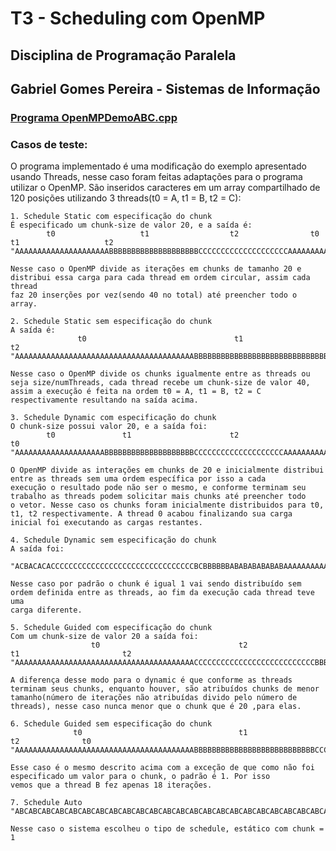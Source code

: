 # T3 - Scheduling com OpenMP
## Disciplina de Programação Paralela
## Gabriel Gomes Pereira - Sistemas de Informação 
### [Programa OpenMPDemoABC.cpp](https://github.com/elc139/t3-ggpereira/blob/master/OpenMPDemoABC.cpp)

### Casos de teste:
O programa implementado é uma modificação do exemplo apresentado usando Threads, nesse caso foram feitas adaptações para o programa
utilizar o OpenMP. São inseridos caracteres em um array compartilhado de 120 posições utilizando 3 threads(t0 = A, t1 = B, t2 = C):

  	1. Schedule Static com especificação do chunk
    É especificado um chunk-size de valor 20, e a saída é: 
            t0                   t1                  t2                t0                  t1                   t2                
    "AAAAAAAAAAAAAAAAAAAAABBBBBBBBBBBBBBBBBBBBCCCCCCCCCCCCCCCCCCCCAAAAAAAAAAAAAAAAAAAABBBBBBBBBBBBBBBBBBBBCCCCCCCCCCCCCCCCCCCC"
    
    Nesse caso o OpenMP divide as iterações em chunks de tamanho 20 e distribui essa carga para cada thread em ordem circular, assim cada thread
    faz 20 inserções por vez(sendo 40 no total) até preencher todo o array.
    
    2. Schedule Static sem especificação do chunk
    A saída é:
                   t0                                 t1                                      t2
    "AAAAAAAAAAAAAAAAAAAAAAAAAAAAAAAAAAAAAAAABBBBBBBBBBBBBBBBBBBBBBBBBBBBBBBBBBBBBBBBCCCCCCCCCCCCCCCCCCCCCCCCCCCCCCCCCCCCCCCC"
    
    Nesse caso o OpenMP divide os chunks igualmente entre as threads ou seja size/numThreads, cada thread recebe um chunk-size de valor 40,
    assim a execução é feita na ordem t0 = A, t1 = B, t2 = C respectivamente resultando na saída acima.
    
    3. Schedule Dynamic com especificação do chunk
    O chunk-size possui valor 20, e a saída foi:
            t0               t1                      t2                                 t0
    "AAAAAAAAAAAAAAAAAAAABBBBBBBBBBBBBBBBBBBBCCCCCCCCCCCCCCCCCCCCAAAAAAAAAAAAAAAAAAAAAAAAAAAAAAAAAAAAAAAAAAAAAAAAAAAAAAAAAAAA"
    
    O OpenMP divide as interações em chunks de 20 e inicialmente distribui entre as threads sem uma ordem específica por isso a cada
    execução o resultado pode não ser o mesmo, e conforme terminam seu trabalho as threads podem solicitar mais chunks até preencher todo
    o vetor. Nesse caso os chunks foram inicialmente distribuidos para t0, t1, t2 respectivamente. A thread 0 acabou finalizando sua carga
    inicial foi executando as cargas restantes.
    
    4. Schedule Dynamic sem especificação do chunk 
    A saída foi:
    
    "ACBACACACCCCCCCCCCCCCCCCCCCCCCCCCCCCCCCCBCBBBBBBABABABABABABAAAAAAAAAAAAAAAAAAAAAAAAAAAAAAACACACACCCCCCCCCCCCCCCCCCCCCCC"
    
    Nesse caso por padrão o chunk é igual 1 vai sendo distribuído sem ordem definida entre as threads, ao fim da execução cada thread teve uma
    carga diferente.
    
    5. Schedule Guided com especificação do chunk
    Com um chunk-size de valor 20 a saída foi:
                      t0                               t2                        t1                       t2
    "AAAAAAAAAAAAAAAAAAAAAAAAAAAAAAAAAAAAAAAACCCCCCCCCCCCCCCCCCCCCCCCCCCBBBBBBBBBBBBBBBBBBBBCCCCCCCCCCCCCCCCCCCCCCCCCCCCCCCCC"
    
    A diferença desse modo para o dynamic é que conforme as threads terminam seus chunks, enquanto houver, são atribuídos chunks de menor
    tamanho(número de iterações não atribuídas divido pelo número de threads), nesse caso nunca menor que o chunk que é 20 ,para elas.
    
    6. Schedule Guided sem especificação do chunk 
                  t0                                   t1                    t2              t0
    "AAAAAAAAAAAAAAAAAAAAAAAAAAAAAAAAAAAAAAAABBBBBBBBBBBBBBBBBBBBBBBBBBBCCCCCCCCCCCCCCCCCCAAAAAAAAAAAAAAAAAAAAAAAAAAAAAAAAAAA"
    
    Esse caso é o mesmo descrito acima com a exceção de que como não foi especificado um valor para o chunk, o padrão é 1. Por isso         vemos que a thread B fez apenas 18 iterações.
    
    7. Schedule Auto 
    "ABCABCABCABCABCABCABCABCABCABCABCABCABCABCABCABCABCABCABCABCABCABCABCABCABCABCABCABCABCABCABCABCABCABCABCABCABCABCABCABC"
    
    Nesse caso o sistema escolheu o tipo de schedule, estático com chunk = 1
   
    
